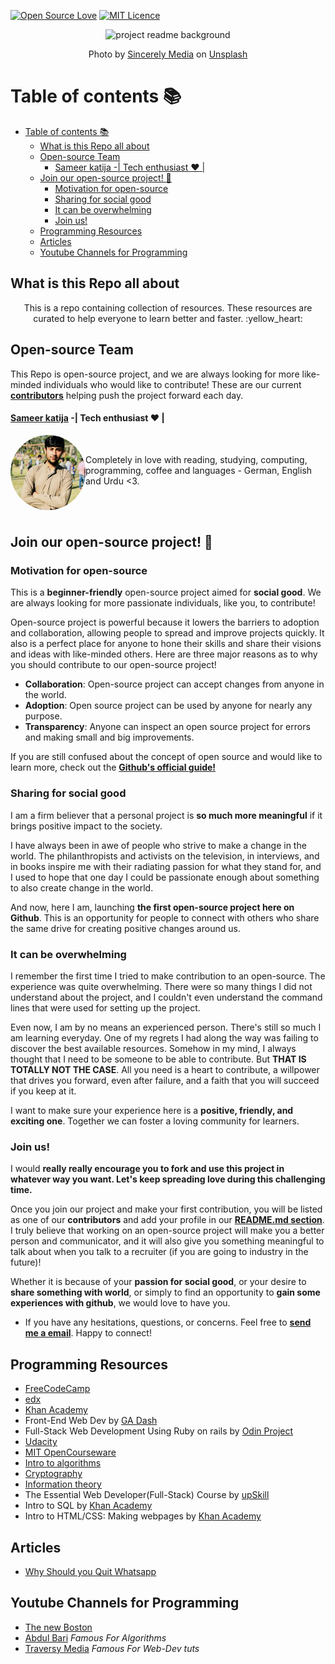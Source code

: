 [![Open Source Love](https://badges.frapsoft.com/os/v1/open-source.svg?v=103)](https://github.com/ellerbrock/open-source-badges/) [![MIT Licence](https://badges.frapsoft.com/os/mit/mit.svg?v=103)](https://opensource.org/licenses/mit-license.php) 

<!-- project bg image, might want to replace it something more descriptive in the future -->
<p align="center">
  <img
    src="https://images.unsplash.com/photo-1598618589929-b1433d05cfc6?ixid=MnwxMjA3fDB8MHxwaG90by1wYWdlfHx8fGVufDB8fHx8&ixlib=rb-1.2.1&auto=format&fit=crop&w=1050&q=80"
    alt="project readme background"
  />
</p>
<!-- short description -->
<p align="center">
  Photo by <a href="https://unsplash.com/@sincerelymedia?utm_source=unsplash&utm_medium=referral&utm_content=creditCopyText">Sincerely Media</a> on <a href="https://unsplash.com/s/photos/resources?utm_source=unsplash&utm_medium=referral&utm_content=creditCopyText">Unsplash</a>
  
</p>

# Table of contents :books:
- [Table of contents :books:](#table-of-contents-books)
  - [What is this Repo all about](#what-is-this-repo-all-about)
  - [Open-source Team](#open-source-team)
      - [Sameer katija -| Tech enthusiast :heart: |](#sameer-katija---tech-enthusiast-heart-)
  - [Join our open-source project! :muscle:](#join-our-open-source-project-muscle)
    - [Motivation for open-source](#motivation-for-open-source)
    - [Sharing for social good](#sharing-for-social-good)
    - [It can be overwhelming](#it-can-be-overwhelming)
    - [Join us!](#join-us)
  - [Programming Resources](#programming-resources)
  - [Articles](#articles)
  - [Youtube Channels for Programming](#youtube-channels-for-programming)


## What is this Repo all about
<p align="center">
  This is a repo containing collection of resources. These resources are curated to help everyone to learn better and faster. :yellow_heart:
</p>



## Open-source Team

This Repo is open-source project, and we are always looking for more like-minded individuals who would like to contribute! These are our current [**contributors**](https://github.com/sameerkatija/resources/graphs/contributors) helping push the project forward each day.

#### [Sameer katija](https://github.com/sameerkatija) -| Tech enthusiast :heart: |

<img align="left" width="120" height="120" style="border-radius:50%" src="https://github.com/reactnodej32/deliveryapp/blob/master/contributors/ano.jpg">

  <br />

  <p>Completely in love with reading, studying, computing, programming, coffee and languages - German, English and Urdu <3.</p>

  <br />

<br/>


## Join our open-source project! :muscle:

### Motivation for open-source

This is a **beginner-friendly** open-source project aimed for **social good**. We are always looking for more passionate individuals, like you, to contribute!

Open-source project is powerful because it lowers the barriers to adoption and collaboration, allowing people to spread and improve projects quickly. It also is a perfect place for anyone to hone their skills and share their visions and ideas with like-minded others. Here are three major reasons as to why you should contribute to our open-source project!

- **Collaboration**: Open-source project can accept changes from anyone in the world.
- **Adoption**: Open source project can be used by anyone for nearly any purpose.
- **Transparency**: Anyone can inspect an open source project for errors and making small and big improvements.

If you are still confused about the concept of open source and would like to learn more, check out the [**Github's official guide!**](https://github.com/open-source)

### Sharing for social good

I am a firm believer that a personal project is **so much more meaningful** if it brings positive impact to the society.

I have always been in awe of people who strive to make a change in the world. The philanthropists and activists on the television, in interviews, and in books inspire me with their radiating passion for what they stand for, and I used to hope that one day I could be passionate enough about something to also create change in the world.

And now, here I am, launching **the first open-source project here on Github**. This is an opportunity for people to connect with others who share the same drive for creating positive changes around us.

### It can be overwhelming

I remember the first time I tried to make contribution to an open-source. The experience was quite overwhelming. There were so many things I did not understand about the project, and I couldn't even understand the command lines that were used for setting up the project.

Even now, I am by no means an experienced person. There's still so much I am learning everyday. One of my regrets I had along the way was failing to discover the best available resources. Somehow in my mind, I always thought that I need to be someone to be able to contribute. But **THAT IS TOTALLY NOT THE CASE**. All you need is a heart to contribute, a willpower that drives you forward, even after failure, and a faith that you will succeed if you keep at it.

I want to make sure your experience here is a **positive, friendly, and exciting one**. Together we can foster a loving community for learners.

### Join us!

I would **really really encourage you to fork and use this project in whatever way you want. Let's keep spreading love during this challenging time.**

Once you join our project and make your first contribution, you will be listed as one of our **contributors** and add your profile in our [**README.md section**](#Open-source-Team). I truly believe that working on an open-source project will make you a better person and communicator, and it will also give you something meaningful to talk about when you talk to a recruiter (if you are going to industry in the future)!

Whether it is because of your **passion for social good**, or your desire to **share something with world**, or simply to find an opportunity to **gain some experiences with github**, we would love to have you.

- If you have any hesitations, questions, or concerns. Feel free to [**send me a email**](mailto:sameerkatija@gmail.com). Happy to connect!


## Programming Resources

- [FreeCodeCamp](https://www.freecodecamp.org/)
- [edx](https://www.edx.org/)
- [Khan Academy](https://www.khanacademy.org/)
- Front-End Web Dev by [GA Dash](https://dash.generalassemb.ly/)
- Full-Stack Web Development Using Ruby on rails by [Odin Project](https://www.theodinproject.com/)
- [Udacity](https://www.udacity.com/)
- [MIT OpenCourseware](https://ocw.mit.edu/index.htm)
- [Intro to algorithms](https://www.khanacademy.org/computing/computer-science/algorithms)
- [Cryptography](https://www.khanacademy.org/computing/computer-science/cryptography)
- [Information theory](https://www.khanacademy.org/computing/computer-science/informationtheory)
- The Essential Web Developer(Full-Stack) Course by [upSkill](https://upskillcourses.com/courses/essential-web-developer-course)
- Intro to SQL by [Khan Academy](https://www.khanacademy.org/computing/computer-programming/sql)
- Intro to HTML/CSS: Making webpages by [Khan Academy](https://www.khanacademy.org/computing/computer-programming/html-css)

## Articles

- [Why Should you Quit Whatsapp](https://thoughtsbuilder.com/whatsapp-updated-privacy-policy-you-are-at-risk/)

## Youtube Channels for Programming

- [The new Boston](https://www.youtube.com/user/thenewboston)
- [Abdul Bari](https://www.youtube.com/channel/UCZCFT11CWBi3MHNlGf019nw) _Famous For Algorithms_
- [Traversy Media](https://www.youtube.com/user/TechGuyWeb) _Famous For Web-Dev tuts_

